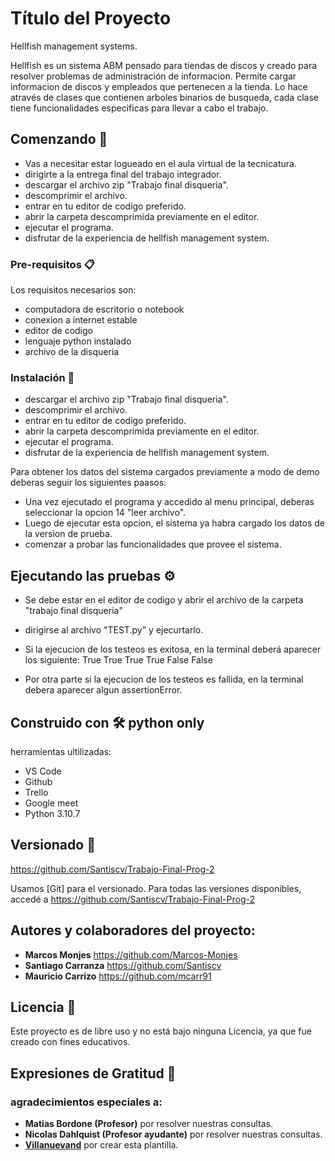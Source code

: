 # Título del Proyecto
Hellfish management systems.

Hellfish es un sistema ABM pensado para tiendas de discos y creado para resolver problemas de administración de informacion. Permite cargar informacion de discos y empleados que pertenecen a la tienda. Lo hace através de clases que contienen arboles binarios de busqueda, cada clase tiene funcionalidades especificas para llevar a cabo el trabajo.

## Comenzando 🚀

- Vas a necesitar estar logueado en el aula virtual de la tecnicatura.
- dirigirte a la entrega final del trabajo integrador. 
- descargar el archivo zip "Trabajo final disqueria".
- descomprimir el archivo.
- entrar en tu editor de codigo preferido.
- abrir la carpeta descomprimida previamente en el editor.
- ejecutar el programa.
- disfrutar de la experiencia de hellfish management system.



### Pre-requisitos 📋

Los requisitos necesarios son: 
- computadora de escritorio o notebook
- conexion a internet estable
- editor de codigo
- lenguaje python instalado
- archivo de la disqueria




### Instalación 🔧

- descargar el archivo zip "Trabajo final disqueria".
- descomprimir el archivo.
- entrar en tu editor de codigo preferido.
- abrir la carpeta descomprimida previamente en el editor.
- ejecutar el programa.
- disfrutar de la experiencia de hellfish management system.


Para obtener los datos del sistema cargados previamente a modo de demo deberas seguir los siguientes paasos:
- Una vez ejecutado el programa y accedido al menu principal, deberas seleccionar la opcion 14 "leer archivo".
- Luego de ejecutar esta opcion, el sistema ya habra cargado los datos de la version de prueba.
- comenzar a probar las funcionalidades que provee el sistema.


## Ejecutando las pruebas ⚙️

- Se debe estar en el editor de codigo y abrir el archivo de la carpeta "trabajo final disqueria"
- dirigirse al archivo "TEST.py" y ejecurtarlo.

- Si la ejecucion de los testeos es exitosa, en la terminal deberá aparecer los siguiente:
True
True
True
True
False
False

- Por otra parte si la ejecucion de los testeos es fallida, en la terminal debera aparecer algun assertionError.







## Construido con 🛠️ python only 


herramientas ultilizadas:
- VS Code
- Github
- Trello
- Google meet
- Python 3.10.7


## Versionado 📌 
https://github.com/Santiscv/Trabajo-Final-Prog-2

Usamos [Git] para el versionado. Para todas las versiones disponibles, accedé a https://github.com/Santiscv/Trabajo-Final-Prog-2

## Autores y colaboradores del proyecto:
* **Marcos Monjes** https://github.com/Marcos-Monjes
* **Santiago Carranza** https://github.com/Santiscv
* **Mauricio Carrizo** https://github.com/mcarr91

## Licencia 📄

Este proyecto es de libre uso y no está bajo ninguna Licencia, ya que fue creado con fines educativos.

## Expresiones de Gratitud 🎁
### agradecimientos especiales a:

* **Matias Bordone (Profesor)** por resolver nuestras consultas.
* **Nicolas Dahlquist (Profesor ayudante)** por resolver nuestras consultas.
* **[Villanuevand](https://github.com/Villanuevand)** por crear esta plantilla. 

